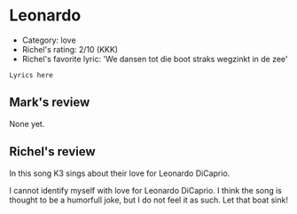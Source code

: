 # Leonardo

 * Category: love
 * Richel's rating: 2/10 (KKK)
 * Richel's favorite lyric: 'We dansen tot die boot straks wegzinkt in de zee'

```
Lyrics here
```

## Mark's review

None yet.

## Richel's review

In this song K3 sings about their love for Leonardo DiCaprio.

I cannot identify myself with love for Leonardo DiCaprio. I think the song is thought to be a humorfull joke, but I do not feel it as such.
Let that boat sink!
